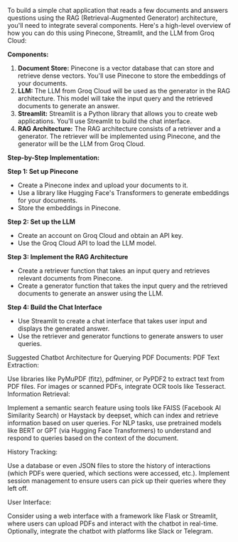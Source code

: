 To build a simple chat application that reads a few documents and answers questions using the RAG (Retrieval-Augmented Generator) architecture, you'll need to integrate several components. Here's a high-level overview of how you can do this using Pinecone, Streamlit, and the LLM from Groq Cloud:

**Components:**

1. **Document Store:** Pinecone is a vector database that can store and retrieve dense vectors. You'll use Pinecone to store the embeddings of your documents.
2. **LLM:** The LLM from Groq Cloud will be used as the generator in the RAG architecture. This model will take the input query and the retrieved documents to generate an answer.
3. **Streamlit:** Streamlit is a Python library that allows you to create web applications. You'll use Streamlit to build the chat interface.
4. **RAG Architecture:** The RAG architecture consists of a retriever and a generator. The retriever will be implemented using Pinecone, and the generator will be the LLM from Groq Cloud.

**Step-by-Step Implementation:**

**Step 1: Set up Pinecone**

* Create a Pinecone index and upload your documents to it.
* Use a library like Hugging Face's Transformers to generate embeddings for your documents.
* Store the embeddings in Pinecone.

**Step 2: Set up the LLM**

* Create an account on Groq Cloud and obtain an API key.
* Use the Groq Cloud API to load the LLM model.

**Step 3: Implement the RAG Architecture**

* Create a retriever function that takes an input query and retrieves relevant documents from Pinecone.
* Create a generator function that takes the input query and the retrieved documents to generate an answer using the LLM.

**Step 4: Build the Chat Interface**

* Use Streamlit to create a chat interface that takes user input and displays the generated answer.
* Use the retriever and generator functions to generate answers to user queries.






Suggested Chatbot Architecture for Querying PDF Documents:
PDF Text Extraction:

Use libraries like PyMuPDF (fitz), pdfminer, or PyPDF2 to extract text from PDF files.
For images or scanned PDFs, integrate OCR tools like Tesseract.
Information Retrieval:

Implement a semantic search feature using tools like FAISS (Facebook AI Similarity Search) or Haystack by deepset, which can index and retrieve information based on user queries.
For NLP tasks, use pretrained models like BERT or GPT (via Hugging Face Transformers) to understand and respond to queries based on the context of the document.


History Tracking:

Use a database or even JSON files to store the history of interactions (which PDFs were queried, which sections were accessed, etc.).
Implement session management to ensure users can pick up their queries where they left off.


User Interface:

Consider using a web interface with a framework like Flask or Streamlit, where users can upload PDFs and interact with the chatbot in real-time.
Optionally, integrate the chatbot with platforms like Slack or Telegram.

